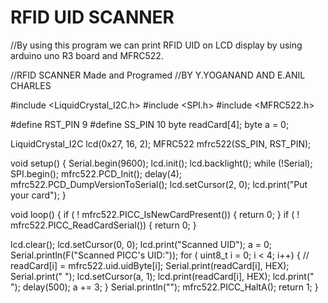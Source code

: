 # RFID UID SCANNER
//By using this program we can print RFID UID on LCD display by using arduino uno R3 board and MFRC522.

//RFID SCANNER Made and Programed 
//BY Y.YOGANAND AND E.ANIL CHARLES
 
#include <LiquidCrystal_I2C.h>
#include <SPI.h>
#include <MFRC522.h>

#define RST_PIN 9
#define SS_PIN  10
byte readCard[4];
byte a = 0;

LiquidCrystal_I2C lcd(0x27, 16, 2);
MFRC522 mfrc522(SS_PIN, RST_PIN);

void setup() {
  Serial.begin(9600);
  lcd.init();
  lcd.backlight();
  while (!Serial);
  SPI.begin();
  mfrc522.PCD_Init();
  delay(4);
  mfrc522.PCD_DumpVersionToSerial();
  lcd.setCursor(2, 0);
  lcd.print("Put your card");
}

void loop() {
  if ( ! mfrc522.PICC_IsNewCardPresent()) {
    return 0;
  }
  if ( ! mfrc522.PICC_ReadCardSerial()) {
    return 0;
  }

  lcd.clear();
  lcd.setCursor(0, 0);
  lcd.print("Scanned UID");
  a = 0;
  Serial.println(F("Scanned PICC's UID:"));
  for ( uint8_t i = 0; i < 4; i++) {  //
    readCard[i] = mfrc522.uid.uidByte[i];
    Serial.print(readCard[i], HEX);
    Serial.print(" ");
    lcd.setCursor(a, 1);
    lcd.print(readCard[i], HEX);
    lcd.print(" ");
    delay(500);
    a += 3;
  }
  Serial.println("");
  mfrc522.PICC_HaltA();
  return 1;
}
